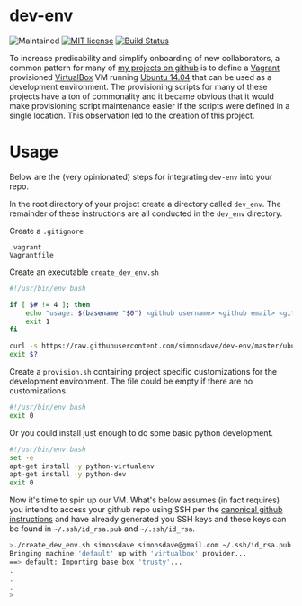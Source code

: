 # dev-env

![Maintained](https://img.shields.io/maintenance/yes/2017.svg?style=flat)
[![MIT license](http://img.shields.io/badge/license-MIT-brightgreen.svg)](http://opensource.org/licenses/MIT)
[![Build Status](https://travis-ci.org/simonsdave/dev-env.svg)](https://travis-ci.org/simonsdave/dev-env)

To increase predicability and simplify onboarding of new
collaborators, a common pattern for many of
[my projects on github](https://github.com/simonsdave)
is to define a [Vagrant](http://www.vagrantup.com/) provisioned
[VirtualBox](https://www.virtualbox.org/)
VM running [Ubuntu 14.04](http://releases.ubuntu.com/14.04/)
that can be used as a development environment.
The provisioning scripts for many of these projects have a
ton of commonality and it became obvious that it would make
provisioning script maintenance easier if the scripts were
defined in a single location.
This observation led to the creation of this project.

# Usage

Below are the (very opinionated) steps for integrating ```dev-env``` into
your repo.

In the root directory of your project create a directory called ```dev_env```. The remainder of these instructions are all conducted in
the ```dev_env``` directory.

Create a ```.gitignore```

```
.vagrant
Vagrantfile
```

Create an executable ```create_dev_env.sh```

```bash
#!/usr/bin/env bash

if [ $# != 4 ]; then
    echo "usage: $(basename "$0") <github username> <github email> <github public key> <github private key>" >&2
    exit 1
fi

curl -s https://raw.githubusercontent.com/simonsdave/dev-env/master/ubuntu/trusty/create_dev_env.sh | bash -s -- "$@"
exit $?
```

Create a ```provision.sh``` containing project specific customizations
for the development environment. The file could be empty if there are
no customizations.

```bash
#!/usr/bin/env bash
exit 0
```

Or you could install just enough to do some basic python development.

```bash
#!/usr/bin/env bash
set -e
apt-get install -y python-virtualenv
apt-get install -y python-dev
exit 0
```

Now it's time to spin up our VM. What's below assumes (in fact
requires) you intend to access your github repo using SSH per
the [canonical github instructions](https://help.github.com/articles/connecting-to-github-with-ssh/)
and have already generated you SSH keys and these
keys can be found in ```~/.ssh/id_rsa.pub``` and ```~/.ssh/id_rsa```.

```bash
>./create_dev_env.sh simonsdave simonsdave@gmail.com ~/.ssh/id_rsa.pub ~/.ssh/id_rsa
Bringing machine 'default' up with 'virtualbox' provider...
==> default: Importing base box 'trusty'...
.
.
.
>
```
